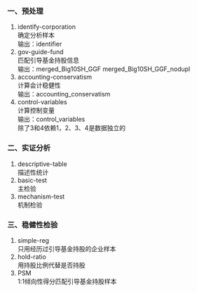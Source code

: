### 一、预处理
1. identify-corporation  
    确定分析样本  
    输出：identifier
2. gov-guide-fund  
    匹配引导基金持股信息  
    输出：merged_Big10SH_GGF
    merged_Big10SH_GGF_nodupl
3. accounting-conservatism  
    计算会计稳健性  
    输出：accounting_conservatism
4. control-variables  
    计算控制变量  
    输出：control_variables  
除了3和4依赖1，2、3、4是数据独立的

### 二、实证分析
1. descriptive-table  
    描述性统计
2. basic-test  
    主检验
3. mechanism-test  
    机制检验

### 三、稳健性检验
1. simple-reg  
    只用经历过引导基金持股的企业样本
2. hold-ratio  
    用持股比例代替是否持股
3. PSM  
    1:1倾向性得分匹配引导基金持股样本
